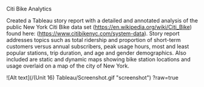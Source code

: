 Citi Bike Analytics

Created a Tableau story report with a detailed and annotated analysis of the public New York Citi Bike data set (https://en.wikipedia.org/wiki/Citi_Bike) found here: (https://www.citibikenyc.com/system-data). Story report addresses topics such as total ridership and proportion of short-term customers versus annual subscribers, peak usage hours, most and least popular stations, trip duration, and age and gender demographics. Also included are static and dynamic maps showing bike station locations and usage overlaid on a map of the city of New York.

![Alt text](/(Unit 16) Tableau/Screenshot.gif "screenshot") ?raw=true